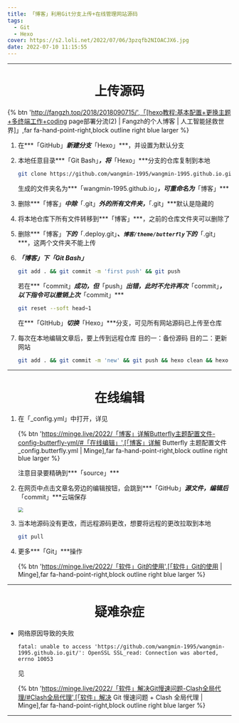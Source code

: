 ```yaml
---
title: 「博客」利用Git分支上传+在线管理网站源码
tags:
  - Git
  - Hexo
cover: https://s2.loli.net/2022/07/06/3pzqfb2NIOACJX6.jpg
date: 2022-07-10 11:15:55
---
```





---

# <center>上传源码

{% btn 'http://fangzh.top/2018/2018090715/',「[hexo教程:基本配置+更换主题+多终端工作+coding page部署分流(2) | Fangzh的个人博客 | 人工智能拯救世界]」,far fa-hand-point-right,block outline right blue larger %}

1. 在***「GitHub」***新建分支***「Hexo」***，并设置为默认分支

2. 本地任意目录***「Git Bash」***，将***「Hexo」***分支的仓库复制到本地

   ~~~bash
   git clone https://github.com/wangmin-1995/wangmin-1995.github.io.git
   ~~~

   生成的文件夹名为***「wangmin-1995.github.io」***，可重命名为***「博客」***

3. 删除***「博客」***中除***「.git」***外的所有文件夹，***「.git」***默认是隐藏的

4. 将本地仓库下所有文件转移到***「博客」***，之前的仓库文件夹可以删除了

5. 删除***「博客」***下的***「.deploy.git」***、`博客/theme/butterfly`下的***「.git」***，这两个文件夹不能上传

6. ***「博客」***下***「Git Bash」***

   ~~~bash
   git add . && git commit -m 'first push' && git push
   ~~~

   若在***「commit」***成功，但***「push」***出错，此时不允许再次***「commit」***，以下指令可以撤销上次***「commit」***

   ~~~bash
   git reset --soft head~1
   ~~~

   在***「GItHub」***切换***「Hexo」***分支，可见所有网站源码已上传至仓库

7. 每次在本地编辑文章后，要上传到远程仓库
   目的一：备份源码
   目的二：更新网站
   
   ~~~bash
   git add . && git commit -m 'new' && git push && hexo clean && hexo g && hexo d
   ~~~

---

# <center>在线编辑

1. 在「_config.yml」中打开，详见

   {% btn 'https://minge.live/2022/「博客」详解Butterfly主题配置文件-config-butterfly-yml/#「在线编辑」',[「博客」详解 Butterfly 主题配置文件_config.butterfly.yml | Minge],far fa-hand-point-right,block outline right blue larger %}

   注意目录要精确到***「source」***

2. 在网页中点击文章名旁边的编辑按钮，会跳到***「GitHub」***源文件，编辑后***「commit」***云端保存

   <img src="https://s2.loli.net/2022/07/06/uiewjN4Rq6H2TyM.png" style="zoom:67%;" />

3. 当本地源码没有更改，而远程源码更改，想要将远程的更改拉取到本地

   ~~~bash
   git pull
   ~~~

4. 更多***「Git」***操作

   {% btn 'https://minge.live/2022/「软件」Git的使用',[「软件」Git的使用 | Minge],far fa-hand-point-right,block outline right blue larger %}

---

# <center>疑难杂症

- 网络原因导致的失败

  ~~~
  fatal: unable to access 'https://github.com/wangmin-1995/wangmin-1995.github.io.git/': OpenSSL SSL_read: Connection was aborted, errno 10053
  ~~~

  见

  {% btn 'https://minge.live/2022/「软件」解决Git慢速问题-Clash全局代理/#Clash全局代理',[「软件」解决 Git 慢速问题 + Clash 全局代理 | Minge],far fa-hand-point-right,block outline right blue larger %}

---

